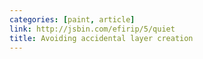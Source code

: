 ```yaml
---
categories: [paint, article]
link: http://jsbin.com/efirip/5/quiet
title: Avoiding accidental layer creation
---
```

